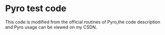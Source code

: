 # Pyro test code
This code is modified from the official routines of Pyro,the code description and Pyro usage can be viewed on my CSDN.






